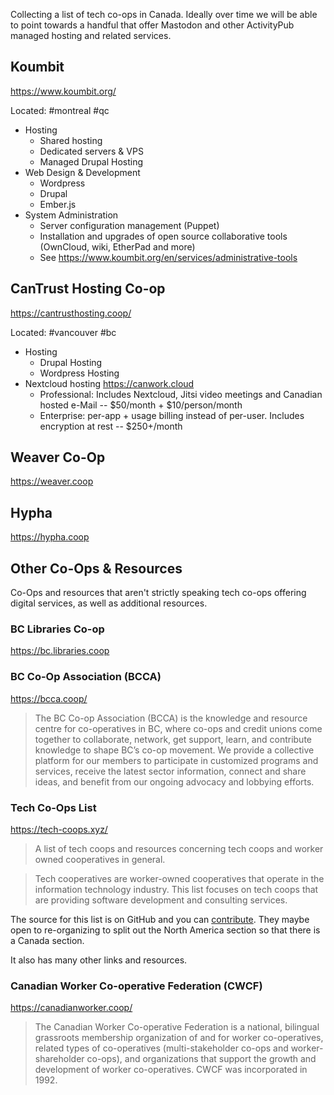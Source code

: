 Collecting a list of tech co-ops in Canada. Ideally over time we will be able to point towards a handful that offer Mastodon and other ActivityPub managed hosting and related services.

## Koumbit

https://www.koumbit.org/

Located: #montreal #qc

* Hosting
	* Shared hosting
	* Dedicated servers & VPS
	* Managed Drupal Hosting
* Web Design & Development
	* Wordpress
	* Drupal
	* Ember.js
* System Administration 
	* Server configuration management (Puppet)
	* Installation and upgrades of open source collaborative tools (OwnCloud, wiki, EtherPad and more)
	* See https://www.koumbit.org/en/services/administrative-tools

## CanTrust Hosting Co-op

https://cantrusthosting.coop/

Located: #vancouver #bc

* Hosting
	* Drupal Hosting
	* Wordpress Hosting
* Nextcloud hosting https://canwork.cloud
	* Professional: Includes Nextcloud, Jitsi video meetings and Canadian hosted e-Mail -- $50/month + $10/person/month
	* Enterprise: per-app + usage billing instead of per-user. Includes encryption at rest -- $250+/month

## Weaver Co-Op

https://weaver.coop

## Hypha

https://hypha.coop 



## Other Co-Ops & Resources

Co-Ops and resources that aren't strictly speaking tech co-ops offering digital services, as well as additional resources. 

### BC Libraries Co-op

https://bc.libraries.coop

### BC Co-Op Association (BCCA)

https://bcca.coop/

> The BC Co-op Association (BCCA) is the knowledge and resource centre for co-operatives in BC, where co-ops and credit unions come together to collaborate, network, get support, learn, and contribute knowledge to shape BC’s co-op movement. We provide a collective platform for our members to participate in customized programs and services, receive the latest sector information, connect and share ideas, and benefit from our ongoing advocacy and lobbying efforts.

### Tech Co-Ops List

https://tech-coops.xyz/

> A list of tech coops and resources concerning tech coops and worker owned cooperatives in general.

> Tech cooperatives are worker-owned cooperatives that operate in the information technology industry. This list focuses on tech coops that are providing software development and consulting services.

The source for this list is on GitHub and you can [contribute](https://github.com/hng/tech-coops/blob/master/CONTRIBUTING.md). They maybe open to re-organizing to split out the North America section so that there is a Canada section. 

It also has many other links and resources. 

### Canadian Worker Co-operative Federation (CWCF)

https://canadianworker.coop/

> The Canadian Worker Co-operative Federation is a national, bilingual grassroots membership organization of and for worker co-operatives, related types of co-operatives (multi-stakeholder co-ops and worker-shareholder co-ops), and organizations that support the growth and development of worker co-operatives. CWCF was incorporated in 1992.